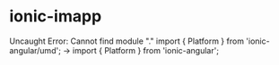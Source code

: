 # ionic-imapp
Uncaught Error: Cannot find module "."
import { Platform } from 'ionic-angular/umd';  -> import { Platform } from 'ionic-angular';
